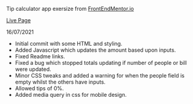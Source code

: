 Tip calculator app exersize from [FrontEndMentor.io](www.frontendmentor.io)

[Live Page](https://ctrlholtdel.github.io/Tip-Calculator/index.html)

16/07/2021

- Initial commit with some HTML and styling.
- Added Javascript which updates the amount based upon inputs.
- Fixed Readme links.
- Fixed a bug which stopped totals updating if number of people or bill were updated.
- Minor CSS tweaks and added a warning for when the people field is empty whilst the others have inputs.
- Allowed tips of 0%.
- Added media query in css for mobile design.